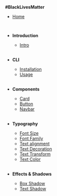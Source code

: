 **#BlackLivesMatter**

-   [Home](/)

    <br>

-   **Introduction**

    -   [Intro](/guide/)

    <br>

-   **CLI**

    -   [ Installation](/guide/cli/installation)
    -   [Usage](/guide/cli/usage)

    <br>

-   **Components**

    -   [Card](/guide/components/card)
    -   [Button](/guide/components/button)
    -   [Navbar](/guide/components/navbar)

    <br>

-   **Typography**

    -   [Font Size](/guide/utilities/typography/font-size)
    -   [Font Family](/guide/utilities/typography/font-family)
    -   [Text alignment](/guide/utilities/typography/text-align)
    -   [Text Decoration](/guide/utilities/typography/text-decoration)
    -   [Text Transform](/guide/utilities/typography/text-transform)
    -   [Text Color](/guide/utilities/typography/text-color)

    <br>

-   **Effects & Shadows**

    -   [Box Shadow](/guide/utilities/effects/box-shadow)
    -   [Text Shadow](/guide/utilities/effects/text-shadow)

    <br>

